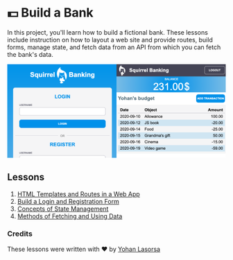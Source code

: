 # :dollar: Build a Bank

In this project, you'll learn how to build a fictional bank. These lessons include instruction on how to layout a web site and provide routes, build forms, manage state, and fetch data from an API from which you can fetch the bank's data.

<img src="screen1.png" width="50%" height="auto"><img src="screen2.png" width="50%" height="auto">

## Lessons

1. [HTML Templates and Routes in a Web App](template-route/README.md)
2. [Build a Login and Registration Form](forms/README.md)
3. [Concepts of State Management](state-management/README.md)
4. [Methods of Fetching and Using Data](data/README.md)

### Credits

These lessons were written with :hearts: by [Yohan Lasorsa](https://twitter.com/sinedied)


